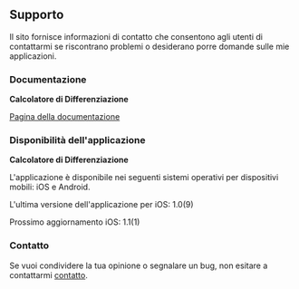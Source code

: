 ## Supporto

Il sito fornisce informazioni di contatto che consentono agli utenti di contattarmi se riscontrano problemi o desiderano porre domande sulle mie applicazioni.

### Documentazione

**Calcolatore di Differenziazione**

[Pagina della documentazione](https://www.taketechease.com/mobile/diffcal/support-it.html)

### Disponibilità dell'applicazione

**Calcolatore di Differenziazione**

  L'applicazione è disponibile nei seguenti sistemi operativi per dispositivi mobili: iOS e Android.

  L'ultima versione dell'applicazione per iOS: 1.0(9)

  Prossimo aggiornamento iOS: 1.1(1)
  
### Contatto

Se vuoi condividere la tua opinione o segnalare un bug, non esitare a contattarmi [contatto](mailto:i.d.kosinska@gmail.com).
